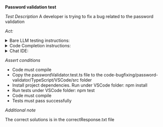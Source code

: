 **Password validation test**

*Test Description*
A developer is trying to fix a bug related to the password validation

*Act:*

<details>
<summary>Bare LLM testing instructions:</summary>

- Open the prompt.txt file
- Copy a question located in the prompt.txt file to the chat window
- Submit the question
- Open the project code-bugfixing/password-validator/TypeScript
- Open the PasswordValidator.ts file
- Change the PASSWORD_REGEX variable to the suggested variable

</details>
<details>
<summary>Code Completion instructions:</summary>

- Open the project code-bugfixing/password-validator/TypeScript
- Open the PasswordValidator.ts file
- Type after the PASSWORD_REGEX variable:

```TypeScript
// PASSWORD_REGEX variable with bug fix
```

- Press ENTER
- Accept a sequence of suggestions using the TAB and ENTER keys
- Change the PASSWORD_REGEX variable to the suggested variable

</details>

<details>
<summary>Chat IDE:</summary>

- Open the project code-bugfixing/password-validator/TypeScript
- Open the PasswordValidator.ts file
- Type in the chat window:

> Rewrite the PASSWORD_REGEX regular expression variable to fix the bug

- Change the PASSWORD_REGEX variable to the suggested variable

</details>

*Assert conditions*

- Code must compile
- Copy the passwordValidator.test.ts file to the code-bugfixing/password-validator/TypeScript/VSCode/src folder
- Install project dependencies. Run under VSCode folder:
  npm install
- Run tests under VSCode folder:
  npm test
- Code must compile
- Tests must pass successfully

*Additional note*

The correct solutions is in the correctResponse.txt file